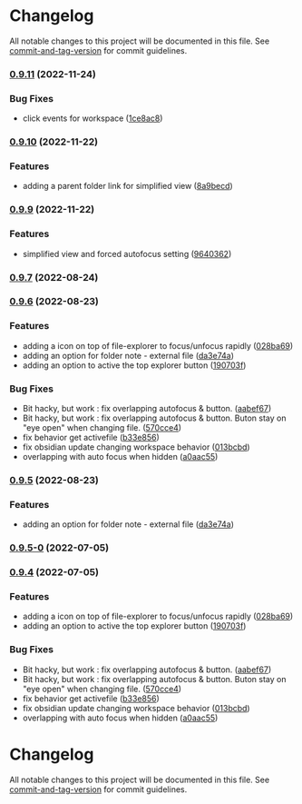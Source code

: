 # Changelog

All notable changes to this project will be documented in this file. See [commit-and-tag-version](https://github.com/absolute-version/commit-and-tag-version) for commit guidelines.

### [0.9.11](https://github.com/grochowski/obsidian-folder-focus-mode/compare/0.9.10...0.9.11) (2022-11-24)


### Bug Fixes

* click events for workspace ([1ce8ac8](https://github.com/grochowski/obsidian-folder-focus-mode/commit/1ce8ac84abd72fcf403db55858997dff1b43641a))

### [0.9.10](https://github.com/grochowski/obsidian-folder-focus-mode/compare/0.9.9...0.9.10) (2022-11-22)


### Features

* adding a parent folder link for simplified view ([8a9becd](https://github.com/grochowski/obsidian-folder-focus-mode/commit/8a9becd12fcb1ff8bb9556b39c1f491251451a41))

### [0.9.9](https://github.com/grochowski/obsidian-folder-focus-mode/compare/0.9.8...0.9.9) (2022-11-22)


### Features

* simplified view and forced autofocus setting ([9640362](https://github.com/grochowski/obsidian-folder-focus-mode/commit/9640362234ba7af0f8308f94b3f81a358fd05b90))

### [0.9.7](https://github.com/grochowski/obsidian-folder-focus-mode/compare/0.9.6...0.9.7) (2022-08-24)

### [0.9.6](https://github.com/grochowski/obsidian-folder-focus-mode/compare/0.9.3...0.9.6) (2022-08-23)


### Features

* adding a icon on top of file-explorer to focus/unfocus rapidly ([028ba69](https://github.com/grochowski/obsidian-folder-focus-mode/commit/028ba69849fb7a8e57187868df940e84ac340704))
* adding an option for folder note - external file ([da3e74a](https://github.com/grochowski/obsidian-folder-focus-mode/commit/da3e74ad76f1f3e328a5e2a13a3f130a90363468))
* adding an option to active the top explorer button ([190703f](https://github.com/grochowski/obsidian-folder-focus-mode/commit/190703fcc14453dd7de236e2a714ae06d76eed45))


### Bug Fixes

* Bit hacky, but work : fix overlapping autofocus & button. ([aabef67](https://github.com/grochowski/obsidian-folder-focus-mode/commit/aabef67a91c37ca6668d66c8dc011f32a58fbd3e))
* Bit hacky, but work : fix overlapping autofocus & button. Buton stay on "eye open" when changing file. ([570cce4](https://github.com/grochowski/obsidian-folder-focus-mode/commit/570cce40b510c43852d24ddc386ccd773b0fb928))
* fix behavior get activefile ([b33e856](https://github.com/grochowski/obsidian-folder-focus-mode/commit/b33e85663a53c6f6d970658e3624e668928d5593))
* fix obsidian update changing workspace behavior ([013bcbd](https://github.com/grochowski/obsidian-folder-focus-mode/commit/013bcbd559a54a11ffac93bb44e0502403018225))
* overlapping with auto focus when hidden ([a0aac55](https://github.com/grochowski/obsidian-folder-focus-mode/commit/a0aac5564bd899572ef5b53c0dfdf158c3a8bbe6))

### [0.9.5](https://github.com/Mara-Li/obsidian-folder-focus-mode/compare/0.9.5-0...0.9.5) (2022-08-23)


### Features

* adding an option for folder note - external file ([da3e74a](https://github.com/Mara-Li/obsidian-folder-focus-mode/commit/da3e74ad76f1f3e328a5e2a13a3f130a90363468))

### [0.9.5-0](https://github.com/Mara-Li/obsidian-folder-focus-mode/compare/0.9.4...0.9.5-0) (2022-07-05)

### [0.9.4](https://github.com/Mara-Li/obsidian-folder-focus-mode/compare/0.9.3...0.9.4) (2022-07-05)


### Features

* adding a icon on top of file-explorer to focus/unfocus rapidly ([028ba69](https://github.com/Mara-Li/obsidian-folder-focus-mode/commit/028ba69849fb7a8e57187868df940e84ac340704))
* adding an option to active the top explorer button ([190703f](https://github.com/Mara-Li/obsidian-folder-focus-mode/commit/190703fcc14453dd7de236e2a714ae06d76eed45))


### Bug Fixes

* Bit hacky, but work : fix overlapping autofocus & button. ([aabef67](https://github.com/Mara-Li/obsidian-folder-focus-mode/commit/aabef67a91c37ca6668d66c8dc011f32a58fbd3e))
* Bit hacky, but work : fix overlapping autofocus & button. Buton stay on "eye open" when changing file. ([570cce4](https://github.com/Mara-Li/obsidian-folder-focus-mode/commit/570cce40b510c43852d24ddc386ccd773b0fb928))
* fix behavior get activefile ([b33e856](https://github.com/Mara-Li/obsidian-folder-focus-mode/commit/b33e85663a53c6f6d970658e3624e668928d5593))
* fix obsidian update changing workspace behavior ([013bcbd](https://github.com/Mara-Li/obsidian-folder-focus-mode/commit/013bcbd559a54a11ffac93bb44e0502403018225))
* overlapping with auto focus when hidden ([a0aac55](https://github.com/Mara-Li/obsidian-folder-focus-mode/commit/a0aac5564bd899572ef5b53c0dfdf158c3a8bbe6))

# Changelog

All notable changes to this project will be documented in this file. See [commit-and-tag-version](https://github.com/absolute-version/commit-and-tag-version) for commit guidelines.
